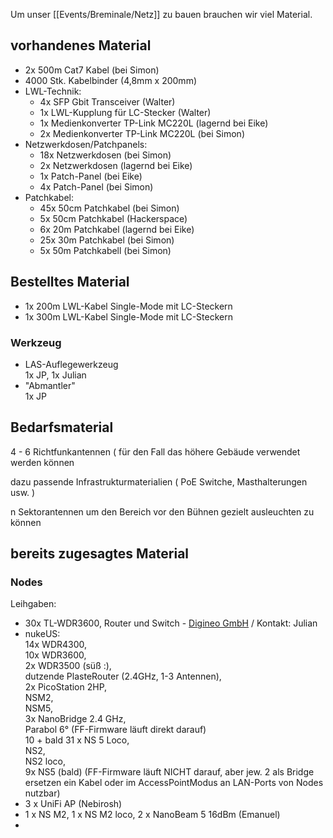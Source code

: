 
Um unser [[Events/Breminale/Netz]] zu bauen brauchen wir viel Material.

## vorhandenes Material

* 2x 500m Cat7 Kabel (bei Simon)
* 4000 Stk. Kabelbinder (4,8mm x 200mm)
* LWL-Technik:
  * 4x SFP Gbit Transceiver (Walter)
  * 1x LWL-Kupplung für LC-Stecker (Walter)
  * 1x Medienkonverter TP-Link MC220L (lagernd bei Eike)
  * 2x Medienkonverter TP-Link MC220L (bei Simon)
* Netzwerkdosen/Patchpanels:
  * 18x Netzwerkdosen (bei Simon)
  * 2x Netzwerkdosen (lagernd bei Eike)
  * 1x Patch-Panel (bei Eike)
  * 4x Patch-Panel (bei Simon)
* Patchkabel:
  * 45x 50cm Patchkabel (bei Simon)
  * 5x 50cm Patchkabel (Hackerspace)
  * 6x 20m Patchkabel (lagernd bei Eike)
  * 25x 30m Patchkabel (bei Simon)
  * 5x 50m Patchkabell (bei Simon)

## Bestelltes Material
* 1x 200m LWL-Kabel Single-Mode mit LC-Steckern
* 1x 300m LWL-Kabel Single-Mode mit LC-Steckern

### Werkzeug
* LAS-Auflegewerkzeug   
  1x JP, 1x Julian
* "Abmantler"  
  1x JP

## Bedarfsmaterial

4 - 6 Richtfunkantennen ( für den Fall das höhere Gebäude verwendet werden können

dazu passende Infrastrukturmaterialien ( PoE Switche, Masthalterungen usw. )

n Sektorantennen um den Bereich vor den Bühnen gezielt ausleuchten zu können

## bereits zugesagtes Material
### Nodes
  Leihgaben:
  * 30x TL-WDR3600, Router und Switch - [Digineo GmbH](http://www.digineo.de) / Kontakt: Julian
  * nukeUS:  
    14x WDR4300,  
    10x WDR3600,  
    2x WDR3500 (süß :),  
    dutzende PlasteRouter (2.4GHz, 1-3 Antennen),  
    2x PicoStation 2HP,  
    NSM2,  
    NSM5,  
    3x NanoBridge 2.4 GHz,  
    Parabol 6° (FF-Firmware läuft direkt darauf)  
    10 + bald 31 x NS 5 Loco,  
    NS2,  
    NS2 loco,  
    9x NS5 (bald) (FF-Firmware läuft NICHT darauf, aber jew. 2  als Bridge ersetzen ein Kabel oder im AccessPointModus an LAN-Ports von  Nodes nutzbar)  
  * 3 x UniFi AP (Nebirosh)
  * 1 x NS M2, 1 x NS M2 loco, 2 x NanoBeam 5 16dBm (Emanuel)
  * 


